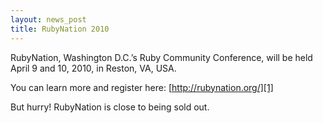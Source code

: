 ```yaml
---
layout: news_post
title: RubyNation 2010
---
```


RubyNation, Washington D.C.’s Ruby Community Conference, will be held
April 9 and 10, 2010, in Reston, VA, <span class="caps">USA</span>.

You can learn more and register here: [http://rubynation.org/][1]

But hurry! RubyNation is close to being sold out.

[1]: http://rubynation.org/ 
